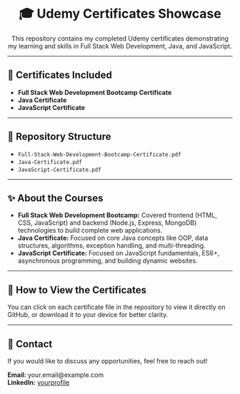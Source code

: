 <h1 align="center">🎓 Udemy Certificates Showcase</h1>

<p align="center">This repository contains my completed Udemy certificates demonstrating my learning and skills in Full Stack Web Development, Java, and JavaScript.</p>

<hr>

<h2>📜 Certificates Included</h2>

<ul>
  <li><b>Full Stack Web Development Bootcamp Certificate</b></li>
  <li><b>Java Certificate</b></li>
  <li><b>JavaScript Certificate</b></li>
</ul>

<hr>

<h2>📂 Repository Structure</h2>

<ul>
  <li><code>Full-Stack-Web-Development-Bootcamp-Certificate.pdf</code></li>
  <li><code>Java-Certificate.pdf</code></li>
  <li><code>JavaScript-Certificate.pdf</code></li>
</ul>

<hr>

<h2>✨ About the Courses</h2>

<ul>
  <li><b>Full Stack Web Development Bootcamp:</b> Covered frontend (HTML, CSS, JavaScript) and backend (Node.js, Express, MongoDB) technologies to build complete web applications.</li>
  <li><b>Java Certificate:</b> Focused on core Java concepts like OOP, data structures, algorithms, exception handling, and multi-threading.</li>
  <li><b>JavaScript Certificate:</b> Focused on JavaScript fundamentals, ES6+, asynchronous programming, and building dynamic websites.</li>
</ul>

<hr>

<h2>🚀 How to View the Certificates</h2>

<p>You can click on each certificate file in the repository to view it directly on GitHub, or download it to your device for better clarity.</p>

<hr>

<h2>📧 Contact</h2>

<p>If you would like to discuss any opportunities, feel free to reach out!</p>

<p>
<b>Email:</b> your.email@example.com <br>
<b>LinkedIn:</b> <a href="https://www.linkedin.com/in/yourprofile" target="_blank">yourprofile</a>
</p>
